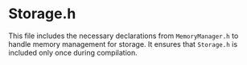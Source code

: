 # Storage.h

This file includes the necessary declarations from `MemoryManager.h` to handle memory management for storage. It ensures that `Storage.h` is included only once during compilation.
